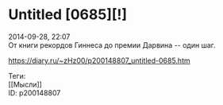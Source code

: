 Untitled [0685][!]
===================

   
 2014-09-28, 22:07   
  От книги рекордов Гиннеса до премии Дарвина -- один шаг.   
    
 <https://diary.ru/~zHz00/p200148807_untitled-0685.htm>   
   
 Теги:   
 [[Мысли]]   
 ID: p200148807